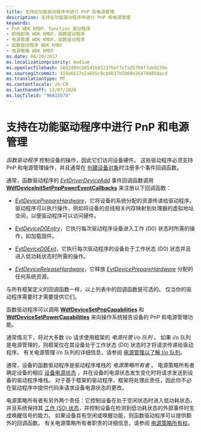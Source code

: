 ```yaml
---
title: 支持在功能驱动程序中进行 PnP 和电源管理
description: 支持在功能驱动程序中进行 PnP 和电源管理
keywords:
- PnP WDK KMDF、function 驱动程序
- 即插即用 WDK KMDF，函数驱动程序
- 电源管理 WDK KMDF，函数驱动程序
- 函数驱动程序 WDK KMDF
- 电源策略 WDK KMDF
ms.date: 04/20/2017
ms.localizationpriority: medium
ms.openlocfilehash: 50d2d09cb6541b83237bef7cfa2b704f7ab9239e
ms.sourcegitcommit: 418e6617e2a695c9cb4b37b5b60e264760858acd
ms.translationtype: MT
ms.contentlocale: zh-CN
ms.lasthandoff: 12/07/2020
ms.locfileid: "96815579"
---
```

# <a name="supporting-pnp-and-power-management-in-function-drivers"></a>支持在功能驱动程序中进行 PnP 和电源管理


*函数驱动程序* 控制设备的操作，因此它们访问设备硬件。 这些驱动程序必须支持 PnP 和电源管理操作，并且通常在 [创建设备对象](creating-a-framework-device-object.md)时注册多个事件回调函数。

通常，函数驱动程序的 [*EvtDriverDeviceAdd*](/windows-hardware/drivers/ddi/wdfdriver/nc-wdfdriver-evt_wdf_driver_device_add) 事件回调函数调用 [**WdfDeviceInitSetPnpPowerEventCallbacks**](/windows-hardware/drivers/ddi/wdfdevice/nf-wdfdevice-wdfdeviceinitsetpnppowereventcallbacks) 来注册以下回调函数：

-   [*EvtDevicePrepareHardware*](/windows-hardware/drivers/ddi/wdfdevice/nc-wdfdevice-evt_wdf_device_prepare_hardware)，它将设备的系统分配的资源传递给驱动程序。 驱动程序可以执行操作，例如将设备的总线相关内存映射到处理器的虚拟地址空间，以便驱动程序可以访问硬件。

-   [*EvtDeviceD0Entry*](/windows-hardware/drivers/ddi/wdfdevice/nc-wdfdevice-evt_wdf_device_d0_entry)，它执行每次驱动程序设备进入工作 (D0) 状态时所需的操作，如加载固件。

-   [*EvtDeviceD0Exit*](/windows-hardware/drivers/ddi/wdfdevice/nc-wdfdevice-evt_wdf_device_d0_exit)，它执行每次驱动程序的设备处于工作状态 (D0) 状态并且进入低功耗状态时所需的操作。

-   [*EvtDeviceReleaseHardware*](/windows-hardware/drivers/ddi/wdfdevice/nc-wdfdevice-evt_wdf_device_release_hardware)，它释放 [*EvtDevicePrepareHardware*](/windows-hardware/drivers/ddi/wdfdevice/nc-wdfdevice-evt_wdf_device_prepare_hardware) 分配的任何系统资源。

与所有框架定义的回调函数一样，以上列表中的回调函数是可选的。 仅当你的驱动程序需要时才需要提供它们。

函数驱动程序可以调用 [**WdfDeviceSetPnpCapabilities**](/windows-hardware/drivers/ddi/wdfdevice/nf-wdfdevice-wdfdevicesetpnpcapabilities) 和 [**WdfDeviceSetPowerCapabilities**](/windows-hardware/drivers/ddi/wdfdevice/nf-wdfdevice-wdfdevicesetpowercapabilities) 来向操作系统报告设备的 PnP 和电源管理功能。

通常情况下，将对大多数 i/o 请求使用框架的 *电源托管 i/o 队列* 。 如果 i/o 队列是电源管理的，则框架仅在其设备处于工作状态 (D0) 状态时才将请求传递给驱动程序。 有关电源管理 i/o 队列的详细信息，请参阅 [电源管理以了解 I/o 队列](power-management-for-i-o-queues.md)。

通常，设备的函数驱动程序是驱动程序堆栈的 *电源策略所有者* 。 电源策略所有者确定设备的相应 [设备电源状态](../kernel/device-power-states.md) ，并在设备的电源状态发生变化时将请求发送到设备的驱动程序堆栈。 对于基于框架的驱动程序，框架将处理此责任，因此你不必在驱动程序中提供代码来请求设备电源状态的更改。

电源策略所有者有另外两个责任：它控制设备在处于空闲状态时进入低功耗状态，并且系统保持其 [工作 (S0) 状态](../kernel/system-working-state-s0.md)，并控制设备在检测到低功耗状态的外部事件时生成唤醒信号的能力。 如果设备具有空闲或唤醒功能，则函数驱动程序可以提供额外的回调函数。 有关电源策略所有者职责的详细信息，请参阅 [电源策略所有权](power-policy-ownership.md)。

 

